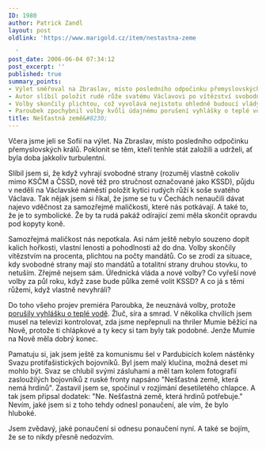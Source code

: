 ```yaml
---
ID: 1980
author: Patrick Zandl
layout: post
oldlink: 'https://www.marigold.cz/item/nestastna-zeme

  '
post_date: 2006-06-04 07:34:12
post_excerpt: ''
published: true
summary_points:
- Výlet směřoval na Zbraslav, místo posledního odpočinku přemyslovských králů.
- Autor slíbil položit rudé růže svatému Václavovi po vítězství svobodných stran.
- Volby skončily plichtou, což vyvolává nejistotu ohledně budoucí vlády.
- Paroubek zpochybnil volby kvůli údajnému porušení vyhlášky o teplé vodě.
title: Nešťastná země&#8230;
---
```


<p>Včera jsme jeli se Sofií na výlet. Na Zbraslav, místo posledního odpočinku přemyslovských králů. Poklonit se těm, kteří tenhle stát založili a udrželi, ať byla doba jakkoliv turbulentní. </p>

<p>Slíbil jsem si, že když vyhrají svobodné strany (rozuměj vlastně cokoliv mimo KSČM a ČSSD, nově též pro stručnost označované jako KSSD), půjdu v neděli na Václavské náměstí položit kytici rudých růží k soše svatého Václava. Tak nějak jsem si říkal, že jsme se tu v Čechách nenaučili dávat najevo vděčnost za samozřejmé maličkosti, které nás potkávají. A také to, že je to symbolické. Že by ta rudá pakáž odírající zemi měla skončit opravdu pod kopyty koně. </p>

<p>Samozřejmá maličkost nás nepotkala. Asi nám ještě nebylo souzeno dopít kalich hořkosti, vlastní lenosti a pohodlnosti až do dna. Volby skončily vítězstvím na procenta, plichtou na počty mandátů. Co se zrodí za situace, kdy svobodné strany mají sto mandátů a totalitní strany druhou stovku, to netuším. Zřejmě nejsem sám. Úřednická vláda a nové volby? Co vyřeší nové volby za půl roku, když zase bude půlka země volit KSSD? A co já s těmi růžemi, když vlastně nevyhráli?</p>

<p>Do toho všeho projev premiéra Paroubka, že neuznává volby, protože <a href="http://zpravy.idnes.cz/paroubek-napadl-volby-vyhlaskou-o-vode-dyw-/domaci.asp?c=A060604_003113_domaci_cen">porušily vyhlášku o teplé vodě</a>. Žluč, síra a smrad. V několika chvílích jsem musel na televizi kontrolovat, zda jsme nepřepnuli na thriler Mumie běžící na Nově, protože ti chlápkové a ty kecy si tam byly tak podobné. Jenže Mumie na Nově měla dobrý konec. </p>

<p>Pamatuju si, jak jsem ještě za komunismu šel v Pardubicích kolem nástěnky Svazu protifašistických bojovníků. Byl jsem malý klučina, možná deset mi mohlo být. Svaz se chlubil svými zásluhami a měl tam kolem fotografií zasloužilých bojovníků z ruské fronty napsáno "Nešťastná země, která nemá hrdinů". Zastavil jsem se, spočinul v rozjímání desetiletého chlapce. A tak jsem připsal dodatek: "Ne. Nešťastná země, která hrdinů potřebuje." Nevím, jaké jsem si z toho tehdy odnesl ponaučení, ale vím, že bylo hluboké.</p>

<p>Jsem zvědavý, jaké ponaučení si odnesu ponaučení nyní. A také se bojím, že se to nikdy přesně nedozvím.
</p>